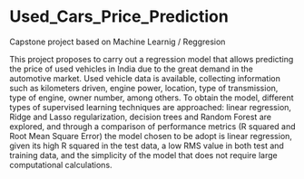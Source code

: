 # Used_Cars_Price_Prediction
Capstone project based on Machine Learnig / Reggresion

This project proposes to carry out a regression model that allows predicting the price of used
vehicles in India due to the great demand in the automotive market. Used vehicle data is
available, collecting information such as kilometers driven, engine power, location, type of
transmission, type of engine, owner number, among others. To obtain the model, different types
of supervised learning techniques are approached: linear regression, Ridge and Lasso
regularization, decision trees and Random Forest are explored, and through a comparison of
performance metrics (R squared and Root Mean Square Error) the model chosen to be adopt is
linear regression, given its high R squared in the test data, a low RMS value in both test and
training data, and the simplicity of the model that does not require large computational
calculations.
